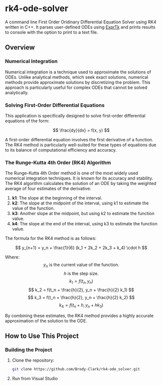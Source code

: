 # rk4-ode-solver
A command line First Order Oridinary Differential Equation Solver using RK4 written in C++. It parses user-defined ODEs using [ExprTk](https://github.com/ArashPartow/exprtk) and prints results to console with the option to print to a text file.

## Overview

### Numerical Integration

Numerical integration is a technique used to approximate the solutions of ODEs. Unlike analytical methods, which seek exact solutions, numerical methods provide approximate solutions by discretizing the problem. This approach is particularly useful for complex ODEs that cannot be solved analytically.

### Solving First-Order Differential Equations

This application is specifically designed to solve first-order differential equations of the form:

$$
\frac{dy}{dx} = f(x, y)
$$

A first-order differential equation involves the first derivative of a function. The RK4 method is particularly well-suited for these types of equations due to its balance of computational efficiency and accuracy.

### The Runge-Kutta 4th Order (RK4) Algorithm

The Runge-Kutta 4th Order method is one of the most widely used numerical integration techniques. It is known for its accuracy and stability. The RK4 algorithm calculates the solution of an ODE by taking the weighted average of four estimates of the derivative:

1. **k1**: The slope at the beginning of the interval.
2. **k2**: The slope at the midpoint of the interval, using k1 to estimate the value of the function.
3. **k3**: Another slope at the midpoint, but using k2 to estimate the function value.
4. **k4**: The slope at the end of the interval, using k3 to estimate the function value.

The formula for the RK4 method is as follows:

$$
y_{n+1} = y_n + \frac{1}{6} (k_1 + 2k_2 + 2k_3 + k_4) \cdot h
$$

Where:
$$
y_n \text{ is the current value of the function.}
$$
$$
h \text{ is the step size.}
$$
$$
k_1 = f(t_n, y_n)
$$
$$
k_2 = f(t_n + \frac{h}{2}, y_n + \frac{h}{2} k_1)
$$
$$
k_3 = f(t_n + \frac{h}{2}, y_n + \frac{h}{2} k_2)
$$
$$
k_4 = f(t_n + h, y_n + h k_3)
$$

By combining these estimates, the RK4 method provides a highly accurate approximation of the solution to the ODE.

## How to Use This Project

### Building the Project

1. Clone the repository:
   ```sh
   git clone https://github.com/Brody-Clark/rk4-ode_solver.git
   ```
2. Run from Visual Studio